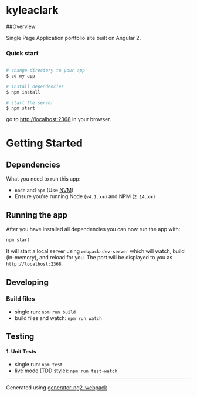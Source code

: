 # kyleaclark

##Overview

Single Page Application portfolio site built on Angular 2.

### Quick start


```bash

# change directory to your app
$ cd my-app

# install dependencies
$ npm install

# start the server
$ npm start
```

go to [http://localhost:2368](http://localhost:2368) in your browser.

# Getting Started

## Dependencies

What you need to run this app:
* `node` and `npm` (Use [NVM](https://github.com/creationix/nvm))
* Ensure you're running Node (`v4.1.x`+) and NPM (`2.14.x`+)

## Running the app

After you have installed all dependencies you can now run the app with:
```bash
npm start
```

It will start a local server using `webpack-dev-server` which will watch, build (in-memory), and reload for you. The port will be displayed to you as `http://localhost:2368`.

## Developing

### Build files

* single run: `npm run build`
* build files and watch: `npm run watch`

## Testing

#### 1. Unit Tests

* single run: `npm test`
* live mode (TDD style): `npm run test-watch`


---
Generated using [generator-ng2-webpack](https://github.com/cmelion/generator-ng2-webpack)

